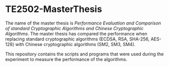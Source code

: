 # TE2502-MasterThesis

The name of the master thesis is *Performance Evaluation and Comparison of standard Cryptographic Algorithms and Chinese Cryptographic Algorithms*.
The master thesis has compared the performance when replacing standard cryptographic algorithms (ECDSA, RSA, SHA-256, AES-128) with Chinese cryptographic algorithms (SM2, SM3, SM4). 

This repository contains the scripts and programs that were used during the experiment to measure the performance of the algorithms.
